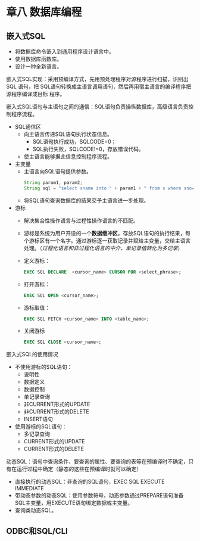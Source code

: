 # 章八 数据库编程

## 嵌入式SQL

- 将数据库命令嵌入到通用程序设计语言中。
- 使用数据库函数库。
- 设计一种全新语言。

嵌入式SQL实现：采用预编译方式，先用预处理程序对源程序进行扫描，识别出 SQL 语句，把 SQL语句转换成主语言调用语句，然后再用宿主语言的编译程序把源程序编译成目标
程序。

嵌入式SQL语句与主语句之间的通信：SQL语句负责操纵数据库，高级语言负责控制程序流程。

- SQL通信区
  - 向主语言传递SQL语句执行状态信息。
    - SQL语句执行成功，SQLCODE=0；
    - SQL执行失败，SQLCODE!=0，存放错误代码。
  - 使主语言能够据此信息控制程序流程。
- 主变量
  - 主语言向SQL语句提供参数。
    ```java
    String param1, param2;
    String sql = "select sname into " + param1 + " from s where sno=" + param2;
    ```
  - 将SQL语句查询数据库的结果交予主语言进一步处理。
- 游标
  - 解决集合性操作语言与过程性操作语言的不匹配。
  - 游标是系统为用户开设的一个**数据缓冲区**，存放SQL语句的执行结果，每个游标区有一个名字。通过游标逐一获取记录并赋给主变量，交给主语言处理。（*过程化语言和非过程化语言的中介，单记录值转化为多记录*）
  - 定义游标：

    ```sql
    EXEC SQL DECLARE  <cursor_name> CURSOR FOR <select_phrase>;
    ```
  - 打开游标：

    ```sql
    EXEC SQL OPEN <cursor_name>;
    ```
  - 游标取值：

    ```sql
    EXEC SQL FETCH <cursor_name> INTO <table_name>;
    ```
  - 关闭游标

    ```sql
    EXEC SQL CLOSE <cursor_name>;
    ```

嵌入式SQL的使用情况

- 不使用游标的SQL语句：
  - 说明性
  - 数据定义
  - 数据控制
  - 单记录查询
  - 非CURRENT形式的UPDATE
  - 非CURRENT形式的DELETE
  - INSERT语句
- 使用游标的SQL语句：
  - 多记录查询
  - CURRENT形式的UPDATE
  - CURRENT形式的DELETE

动态SQL：语句中查询条件、要查询的属性、要查询的表等在预编译时不确定，只有在运行过程中确定（静态的这些在预编译时就可以确定）

- 直接执行的动态SQL：非查询的SQL语句，EXEC SQL EXECUTE IMMEDIATE
- 带动态参数的动态SQL：使用参数符号，动态参数通过PREPARE语句准备SQL主变量，用EXECUTE语句绑定数据或主变量。
- 查询类动态SQL。

## ODBC和SQL/CLI
